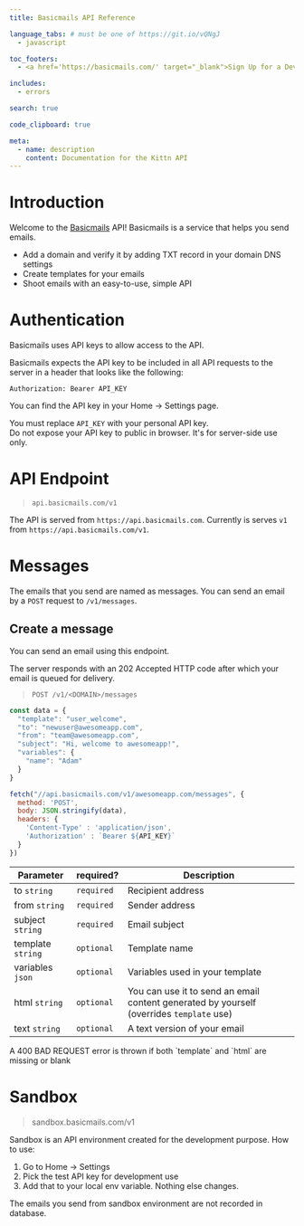 ```yaml
---
title: Basicmails API Reference

language_tabs: # must be one of https://git.io/vQNgJ
  - javascript

toc_footers:
  - <a href='https://basicmails.com/' target="_blank">Sign Up for a Developer Key</a>

includes:
  - errors

search: true

code_clipboard: true

meta:
  - name: description
    content: Documentation for the Kittn API
---
```


# Introduction

Welcome to the [Basicmails](https://basicmails.com) API! Basicmails is a service that helps you send emails.

- Add a domain and verify it by adding TXT record in your domain DNS settings
- Create templates for your emails
- Shoot emails with an easy-to-use, simple API

# Authentication

Basicmails uses API keys to allow access to the API.

Basicmails expects the API key to be included in all API requests to the server in a header that looks like the following:

`Authorization: Bearer API_KEY`

You can find the API key in your Home → Settings page.

<aside class="notice">
You must replace <code>API_KEY</code> with your personal API key.
</aside>

<aside class="warning">Do not expose your API key to public in browser. It's for server-side use only.</aside>


# API Endpoint

> `api.basicmails.com/v1`

The API is served from `https://api.basicmails.com`. Currently is serves `v1` from `https://api.basicmails.com/v1`.


# Messages

The emails that you send are named as messages. You can send an email by a  `POST` request to `/v1/messages`.

## Create a message

You can send an email using this endpoint.

The server responds with an 202 Accepted HTTP code after which your email is queued for delivery.

> `POST /v1/<DOMAIN>/messages`

```js
const data = {
  "template": "user_welcome",
  "to": "newuser@awesomeapp.com",
  "from": "team@awesomeapp.com",
  "subject": "Hi, welcome to awesomeapp!",
  "variables": {
    "name": "Adam"
  }
}

fetch("//api.basicmails.com/v1/awesomeapp.com/messages", {
  method: 'POST',
  body: JSON.stringify(data),
  headers: {
    'Content-Type' : 'application/json',
    'Authorization' : `Bearer ${API_KEY}`
  }
})
```

Parameter | required?   | Description
--------- | ----------- | --------------
to `string` | `required` | Recipient address
from `string` | `required` | Sender address
subject `string` | `required` | Email subject
template `string` | `optional` | Template name
variables `json` | `optional` | Variables used in your template
html `string` | `optional` | You can use it to send an email content generated by yourself (overrides `template` use)
text `string` | `optional` | A text version of your email

<aside class="warning">
A 400 BAD REQUEST error is thrown if both `template` and `html` are missing or blank
</aside>

# Sandbox

> sandbox.basicmails.com/v1

Sandbox is an API environment created for the development purpose. How to use:

1. Go to Home → Settings
2. Pick the test API key for development use
3. Add that to your local env variable. Nothing else changes.

<aside class="info">The emails you send from sandbox environment are not recorded in database.</aside>

